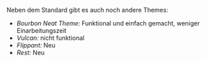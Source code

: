 
Neben dem Standard gibt es auch noch andere Themes: 

- _Bourbon Neat Theme:_ Funktional und einfach gemacht, weniger Einarbeitungszeit
- _Vulcan:_ nicht funktional 
- _Flippant:_ Neu
- _Rest:_ Neu